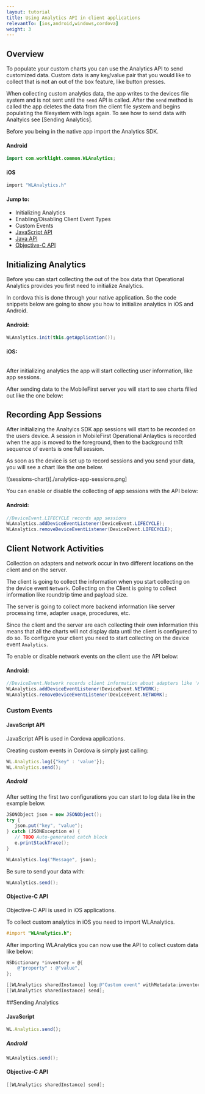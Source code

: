 ```yaml
---
layout: tutorial
title: Using Analytics API in client applications
relevantTo: [ios,android,windows,cordova]
weight: 3
---
```

## Overview
To populate your custom charts you can use the Analytics API to send customized data. Custom data is any key/value pair that you would like to collect that is not an out of the box feature, like button presses.

When collecting custom analytics data, the app writes to the devices file system and is not sent until the `send` API is called. After the `send` method is called the app deletes the data from the client file system and begins populating the filesystem with logs again. To see how to send data with Analtyics see [Sending Analytics].

Before you being in the native app import the Analytics SDK.
#### Android
```java
import com.worklight.common.WLAnalytics;
```
#### iOS
```objective-c
import "WLAnalytics.h"
```

#### Jump to:
* Initializing Analytics
* Enabling/Disabling Client Event Types
* Custom Events
 * [JavaScript API](#javascript-api)
 * [Java API](#java-api)
 * [Objective-C API](#objective-c-api)

## Initializing Analytics
Before you can start collecting the out of the box data that Operational Analytics provides you first need to initialize Analytics.

In cordova this is done through your native application. So the code snippets below are going to show you how to initialize analytics in iOS and Android.

#### Android:
```Java
WLAnalytics.init(this.getApplication());
```

#### iOS:
```objective-c
```

After initializing analytics the app will start collecting user information, like app sessions.

After sending data to the MobileFirst server you will start to see charts filled out like the one below:

## Recording App Sessions
After initializing the Analtyics SDK app sessions will start to be recorded on the users device. A session in MobileFirst Operational Anlaytics is recorded when the app is moved to the foreground, then to the background thTt sequence of events is one full session.

As soon as the device is set up to record sessions and you send your data, you will see a chart like the one below.

!(sessions-chart)[./analytics-app-sessions.png]

You can enable or disable the collecting of app sessions with the API below:

#### Android:
```java
//DeviceEvent.LIFECYCLE records app sessions
WLAnalytics.addDeviceEventListener(DeviceEvent.LIFECYCLE);
WLAnalytics.removeDeviceEventListener(DeviceEvent.LIFECYCLE);
```

## Client Network Activities
Collection on adapters and network occur in two different locations on the client and on the server.

The client is going to collect the information when you start collecting on the device event `Network`. Collecting on the Client is going to collect information like roundtrip time and payload size.

The server is going to collect more backend information like server processing time, adapter usage, procedures, etc.

Since the client and the server are each collecting their own information this means that all the charts will not display data until the client is configured to do so. To configure your client you need to start collecting on the device event `Analytics`.

To enable or disable network events on the client use the API below:

#### Android:
```java
//DeviceEvent.Network records client information about adapters like 'Average Procedure Response Size'
WLAnalytics.addDeviceEventListener(DeviceEvent.NETWORK);
WLAnalytics.removeDeviceEventListener(DeviceEvent.NETWORK);
```

### Custom Events


#### JavaScript API
JavaScript API is used in Cordova applications.

Creating custom events in Cordova is simply just calling:

```javascript
WL.Analytics.log({"key" : 'value'});
WL.Analytics.send();
 ```

##### Android
After setting the first two configurations you can start to log data like in the example below.

 ```java
JSONObject json = new JSONObject();
try {
    json.put("key", "value");
} catch (JSONException e) {
    // TODO Auto-generated catch block
    e.printStackTrace();
}

WLAnalytics.log("Message", json);
```

Be sure to send your data with:

```java
WLAnalytics.send();
```

#### Objective-C API
Objective-C API is used in iOS applications.

To collect custom analytics in iOS you need to import WLAnalytics.

```objective-c
#import "WLAnalytics.h";
```

After importing WLAnalytics you can now use the API to collect custom data like below:

```objective-c
NSDictionary *inventory = @{
    @"property" : @"value",
};

[[WLAnalytics sharedInstance] log:@"Custom event" withMetadata:inventory];
[[WLAnalytics sharedInstance] send];
```

##Sending Analytics

#### JavaScript
```javascript
WL.Analytics.send();
```
 
##### Android

```java
WLAnalytics.send();
```

#### Objective-C API
```objective-c
[[WLAnalytics sharedInstance] send];
```
